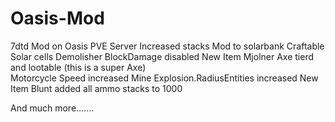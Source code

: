 # Oasis-Mod
7dtd Mod on Oasis PVE Server
Increased stacks
Mod to solarbank
Craftable Solar cells
Demolisher BlockDamage disabled
New Item Mjolner Axe tierd and lootable (this is a super Axe)  
Motorcycle Speed increased
Mine Explosion.RadiusEntities increased
New Item Blunt added
all ammo stacks to 1000

And much more.......
